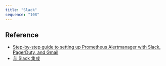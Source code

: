 ```yaml
---
title: "Slack"
sequence: "108"
---
```


## Reference

- [Step-by-step guide to setting up Prometheus Alertmanager with Slack, PagerDuty, and Gmail](https://grafana.com/blog/2020/02/25/step-by-step-guide-to-setting-up-prometheus-alertmanager-with-slack-pagerduty-and-gmail/)
- [与 Slack 集成](https://www.prometheus.wang/alert/alert-with-slack.html)
